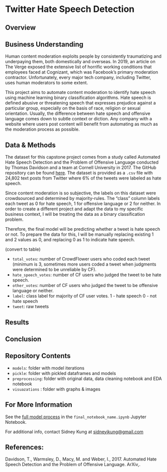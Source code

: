 # Twitter Hate Speech Detection

## Overview


## Business Understanding

Human content moderation exploits people by consistently traumatizing and underpaying them, both domestically and overseas. In 2019, an article on The Verge exposed the extensive list of horrific working conditions that employees faced at Cognizant, which was Facebook’s primary moderation contractor. Unfortunately, every major tech company, including Twitter, uses human moderators to some extent. 

This project aims to automate content moderation to identify hate speech using machine learning binary classification algorithms. Hate speech is defined abusive or threatening speech that expresses prejudice against a particular group, especially on the basis of race, religion or sexual orientation. Usually, the difference between hate speech and offensive language comes down to subtle context or diction. Any company with a website where users post content will benefit from automating as much as the moderation process as possible.


## Data & Methods

The dataset for this capstone project comes from a study called Automated Hate Speech Detection and the Problem of Offensive Language  conducted by Thomas Davidson and a team at Cornell University in 2017. The GitHub repository can be found [here](). The dataset is provided as a `.csv` file with 24,802 text posts from Twitter where 6% of the tweets were labeled as hate speech. 

Since content moderation is so subjective, the labels on this dataset were crowdsourced and determined by majority-rules. The “class” column labels each tweet as 0 for hate speech, 1 for offensive language or 2 for neither. In order to create a different project and adapt the data to my specific business context, I will be treating the data as a binary classification problem. 

Therefore, the final model will be predicting whether a tweet is hate speech or not. To prepare the data for this, I will be manually replacing existing 1 and 2 values as 0, and replacing 0 as 1 to indicate hate speech.

(convert to table)
- `total_votes`: number of CrowdFlower users who coded each tweet (minimum is 3, sometimes more users coded a tweet when judgments were determined to be unreliable by CF).
- `hate_speech_votes`: number of CF users who judged the tweet to be hate speech.
- `other_votes`: number of CF users who judged the tweet to be offensive language or neither.
- `label`: class label for majority of CF user votes. 1 - hate speech 0 - not hate speech
- `tweet`: raw tweets

## Results


## Conclusion


## Repository Contents

- `models`: folder with model iterations
- `pickle`: folder with pickled dataframes and models
- `preprocessing`: folder with original data, data cleaning notebook and EDA notebook
- `visuazations` : folder with graphs & images

## For More Information

See the [full model process](link) in the `final_notebook_name.ipynb` Jupyter Notebook.

For additional info, contact Sidney Kung at sidneyjkung@gmail.com

## References:

Davidson, T., Warmsley, D., Macy, M. and Weber, I., 2017. Automated Hate Speech Detection and the Problem of Offensive Language. ArXiv,.